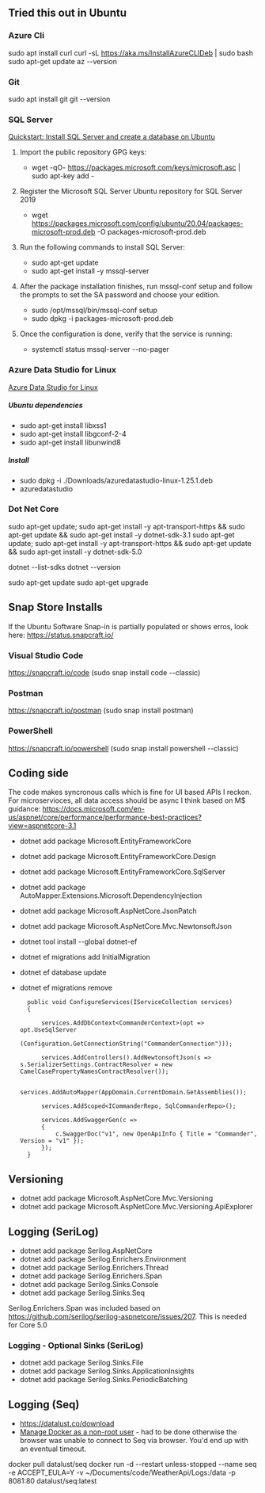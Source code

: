 ## Tried this out in Ubuntu

### Azure Cli
sudo apt install curl
curl -sL https://aka.ms/InstallAzureCLIDeb | sudo bash
sudo apt-get update
az --version

### Git
sudo apt install git
git --version

### SQL Server
[Quickstart: Install SQL Server and create a database on Ubuntu](https://docs.microsoft.com/en-us/sql/linux/quickstart-install-connect-ubuntu?view=sql-server-ver15)

1. Import the public repository GPG keys:

    * wget -qO- https://packages.microsoft.com/keys/microsoft.asc | sudo apt-key add -

2. Register the Microsoft SQL Server Ubuntu repository for SQL Server 2019

    * wget https://packages.microsoft.com/config/ubuntu/20.04/packages-microsoft-prod.deb -O packages-microsoft-prod.deb

3. Run the following commands to install SQL Server:

    * sudo apt-get update
    * sudo apt-get install -y mssql-server

4. After the package installation finishes, run mssql-conf setup and follow the prompts to set the SA password and choose your edition.

    * sudo /opt/mssql/bin/mssql-conf setup
    * sudo dpkg -i packages-microsoft-prod.deb

5. Once the configuration is done, verify that the service is running:
    * systemctl status mssql-server --no-pager

### Azure Data Studio for Linux

[Azure Data Studio for Linux](https://docs.microsoft.com/en-us/sql/azure-data-studio/download-azure-data-studio?view=sql-server-2017#get-azure-data-studio-for-linux
)


##### Ubuntu dependencies
* sudo apt-get install libxss1
* sudo apt-get install libgconf-2-4
* sudo apt-get install libunwind8

##### Install
* sudo dpkg -i ./Downloads/azuredatastudio-linux-1.25.1.deb
* azuredatastudio




### Dot Net Core
sudo apt-get update;   sudo apt-get install -y 
apt-transport-https &&   sudo apt-get update &&   sudo apt-get install -y dotnet-sdk-3.1
sudo apt-get update;   sudo apt-get install -y apt-transport-https &&   sudo apt-get update &&   sudo apt-get install -y dotnet-sdk-5.0

dotnet --list-sdks
dotnet --version

sudo apt-get update
sudo apt-get upgrade

## Snap Store Installs
If the Ubuntu Software Snap-in is partially populated or shows erros, look here: https://status.snapcraft.io/

### Visual Studio Code
https://snapcraft.io/code (sudo snap install code --classic)

### Postman
https://snapcraft.io/postman (sudo snap install postman)

### PowerShell
https://snapcraft.io/powershell (sudo snap install powershell --classic)

## Coding side
The code makes syncronous calls which is fine for UI based APIs I reckon. For microservioces, all data access should be async I think based on M$ guidance: https://docs.microsoft.com/en-us/aspnet/core/performance/performance-best-practices?view=aspnetcore-3.1

* dotnet add package Microsoft.EntityFrameworkCore
* dotnet add package Microsoft.EntityFrameworkCore.Design
* dotnet add package Microsoft.EntityFrameworkCore.SqlServer
* dotnet add package AutoMapper.Extensions.Microsoft.DependencyInjection
* dotnet add package Microsoft.AspNetCore.JsonPatch
* dotnet add package Microsoft.AspNetCore.Mvc.NewtonsoftJson


* dotnet tool install --global dotnet-ef

* dotnet ef migrations add InitialMigration
* dotnet ef database update
* dotnet ef migrations remove


        public void ConfigureServices(IServiceCollection services)
        {
            
            services.AddDbContext<CommanderContext>(opt => opt.UseSqlServer
                (Configuration.GetConnectionString("CommanderConnection")));
            
            services.AddControllers().AddNewtonsoftJson(s => s.SerializerSettings.ContractResolver = new CamelCasePropertyNamesContractResolver());

            services.AddAutoMapper(AppDomain.CurrentDomain.GetAssemblies());

            services.AddScoped<ICommanderRepo, SqlCommanderRepo>();

            services.AddSwaggerGen(c =>
            {
                c.SwaggerDoc("v1", new OpenApiInfo { Title = "Commander", Version = "v1" });
            });
        }

## Versioning

* dotnet add package Microsoft.AspNetCore.Mvc.Versioning
* dotnet add package Microsoft.AspNetCore.Mvc.Versioning.ApiExplorer

## Logging (SeriLog)
* dotnet add package Serilog.AspNetCore
* dotnet add package Serilog.Enrichers.Environment
* dotnet add package Serilog.Enrichers.Thread
* dotnet add package Serilog.Enrichers.Span
* dotnet add package Serilog.Sinks.Console
* dotnet add package Serilog.Sinks.Seq

Serilog.Enrichers.Span was included based on https://github.com/serilog/serilog-aspnetcore/issues/207.  This is needed for Core 5.0

### Logging - Optional Sinks (SeriLog)
* dotnet add package Serilog.Sinks.File
* dotnet add package Serilog.Sinks.ApplicationInsights
* dotnet add package Serilog.Sinks.PeriodicBatching


## Logging (Seq)
* https://datalust.co/download
* [Manage Docker as a non-root user](https://docs.docker.com/engine/install/linux-postinstall/) - had to be done otherwise the browser was unable to connect to Seq via browser. You'd end up with an eventual timeout.

docker pull datalust/seq
docker run -d --restart unless-stopped --name seq -e ACCEPT_EULA=Y -v ~/Documents/code/WeatherApi/Logs:/data -p 8081:80 datalust/seq:latest
